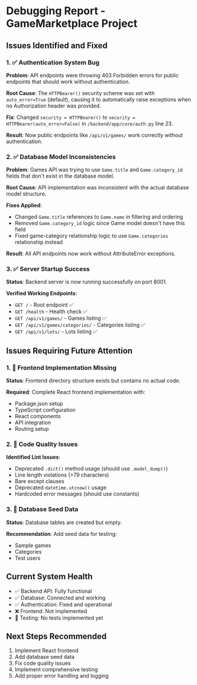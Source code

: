 # Debugging Report - GameMarketplace Project

## Issues Identified and Fixed

### 1. ✅ **Authentication System Bug**
**Problem**: API endpoints were throwing 403 Forbidden errors for public endpoints that should work without authentication.

**Root Cause**: The `HTTPBearer()` security scheme was set with `auto_error=True` (default), causing it to automatically raise exceptions when no Authorization header was provided.

**Fix**: Changed `security = HTTPBearer()` to `security = HTTPBearer(auto_error=False)` in `/backend/app/core/auth.py` line 23.

**Result**: Now public endpoints like `/api/v1/games/` work correctly without authentication.

### 2. ✅ **Database Model Inconsistencies**
**Problem**: Games API was trying to use `Game.title` and `Game.category_id` fields that don't exist in the database model.

**Root Cause**: API implementation was inconsistent with the actual database model structure.

**Fixes Applied**:
- Changed `Game.title` references to `Game.name` in filtering and ordering
- Removed `Game.category_id` logic since Game model doesn't have this field
- Fixed game-category relationship logic to use `Game.categories` relationship instead

**Result**: All API endpoints now work without AttributeError exceptions.

### 3. ✅ **Server Startup Success**
**Status**: Backend server is now running successfully on port 8001.

**Verified Working Endpoints**:
- `GET /` - Root endpoint ✅
- `GET /health` - Health check ✅  
- `GET /api/v1/games/` - Games listing ✅
- `GET /api/v1/games/categories/` - Categories listing ✅
- `GET /api/v1/lots/` - Lots listing ✅

## Issues Requiring Future Attention

### 1. 🔶 **Frontend Implementation Missing**
**Status**: Frontend directory structure exists but contains no actual code.

**Required**: Complete React frontend implementation with:
- Package.json setup
- TypeScript configuration  
- React components
- API integration
- Routing setup

### 2. 🔶 **Code Quality Issues**
**Identified Lint Issues**:
- Deprecated `.dict()` method usage (should use `.model_dump()`)
- Line length violations (>79 characters)
- Bare except clauses
- Deprecated `datetime.utcnow()` usage
- Hardcoded error messages (should use constants)

### 3. 🔶 **Database Seed Data**
**Status**: Database tables are created but empty.

**Recommendation**: Add seed data for testing:
- Sample games
- Categories
- Test users

## Current System Health
- ✅ Backend API: Fully functional
- ✅ Database: Connected and working
- ✅ Authentication: Fixed and operational
- ❌ Frontend: Not implemented
- 🔶 Testing: No tests implemented yet

## Next Steps Recommended
1. Implement React frontend
2. Add database seed data
3. Fix code quality issues
4. Implement comprehensive testing
5. Add proper error handling and logging